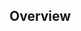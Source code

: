 ## Overview

<!-- *Required* - short description of the feature -->

<!-- Optional:

## Configuration

Is there any new service/configuration the other team members should be aware of? If so, explain it details

## Details

If this is a long pr, list the key features/highlights as bullet points, and explain how you implemented them

## Screenshots

Provide supporting images/gifs/videos/asciinemas

-->
